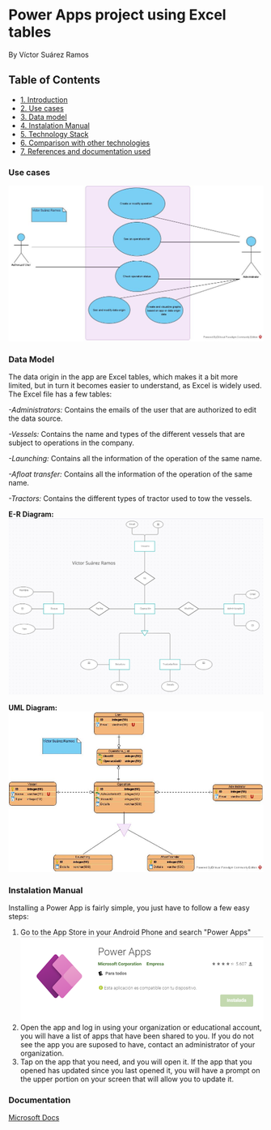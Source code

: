 # Power Apps project using Excel tables
By Víctor Suárez Ramos


## Table of Contents
* [1. Introduction](#introducciones)
* [2. Use cases](#useCases)
* [3. Data model](#dataModel)
* [4. Instalation Manual](#instalationManual)
* [5. Technology Stack](#techStack)
* [6. Comparison with other technologies](#comparison)
* [7. References and documentation used](#documentation)


### Use cases<a name="useCases">
![Diagram](Images/Use%20Case%20Diagram.jpg)

### Data Model<a name="dataModel">
The data origin in the app are Excel tables, which makes it a bit more limited, but in turn it becomes easier to understand, as Excel is widely used.
The Excel file has a few tables:  

  *-Administrators:* Contains the emails of the user that are authorized to edit the data source.  
  
  *-Vessels:* Contains the name and types of the different vessels that are subject to operations in the company.  
  
  *-Launching:* Contains all the information of the operation of the same name.  
  
  *-Afloat transfer:* Contains all the information of the operation of the same name.  
  
  *-Tractors:* Contains the different types of tractor used to tow the vessels.  
  

**E-R Diagram:**
![Diagram](Images/E-R%20Diagram.png)

**UML Diagram:**
![Diagram](Images/UML%20Diagram.jpg)

### Instalation Manual<a name="instalationManual">
Installing a Power App is fairly simple, you just have to follow a few easy steps:
  
1. Go to the App Store in your Android Phone and search "Power Apps"
![App](Images/image.png)
2. Open the app and log in using your organization or educational account, you will have a list of apps that have been shared to you. If you do not see the app you are suposed to have, contact an administrator of your organization.
3. Tap on the app that you need, and you will open it. If the app that you opened has updated since you last opened it, you will have a prompt on the upper portion on your screen that will allow you to update it.

### Documentation<a name="documentation">
[Microsoft Docs](https://docs.microsoft.com/es-es/documentation/)
